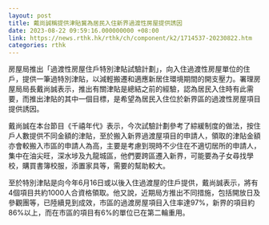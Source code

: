 ```yaml
---
layout: post
title: 戴尚誠稱提供津貼冀為居民入住新界過渡性房屋提供誘因
date: 2023-08-22 09:59:16.000000000 +08:00
link: https://news.rthk.hk/rthk/ch/component/k2/1714537-20230822.htm
categories: rthk
---
```


房屋局推出「過渡性房屋住戶特別津貼試驗計劃」，向入住過渡性房屋單位的住戶，提供一筆過特別津貼，以減輕搬遷和適應新居住環境期間的開支壓力。署理房屋局局長戴尚誠表示，推出有關津貼是總結之前的經驗，認為居民入住時有此需要，而推出津貼的其中一個目標，是希望為居民入住位於新界區的過渡性房屋項目提供誘因。

戴尚誠在本台節目《千禧年代》表示，今次試驗計劃參考了綜緩制度的做法，按住戶人數提供不同金額的津貼，至於搬入新界過渡屋項目的申請人，領取的津貼金額亦會較搬入市區的申請人為高，主要是考慮到現時不少住在不適切居所的申請人，集中在油尖旺，深水埗及九龍城區，他們要跨區遷入新界，可能要為子女尋找學校，購買書簿校服，添置家具等，需要的幫助較大。

至於特別津貼是向今年6月16日或以後入住過渡屋的住戶提供，戴尚誠表示，將有4個項目共約1000人合資格領取。他又說，近期局方推出不同措施，包括開放日及參觀團等，已陸續見到成效，市區的過渡房屋項目入住率達97%，新界的項目約86%以上，而在市區的項目有6%的單位已在第二輪重用。
